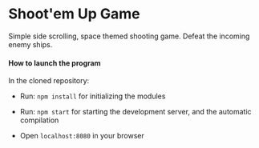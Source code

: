 # Shoot'em Up Game

Simple side scrolling, space themed shooting game.
Defeat the incoming enemy ships.

#### How to launch the program

In the cloned repository:

- Run: `npm install` for initializing the modules

- Run: `npm start` for starting the development server,
and the automatic compilation

- Open `localhost:8080` in your browser

